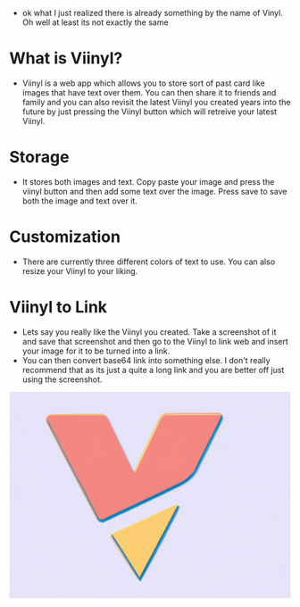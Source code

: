 - ok what I just realized there is already something by the name of Vinyl. Oh well at least its not exactly the same
 # What is Viinyl?
- Viinyl is a web app which allows you to store sort of past card like images that have text over them. You can then share it to friends and family and you can also revisit the latest Viinyl you created years into the future by just pressing the Viinyl button which will retreive your latest Viinyl.
# Storage
- It stores both images and text. Copy paste your image and press the viinyl button and then add some text over the image. Press save to save both the image and text over it.
# Customization
- There are currently three different colors of text to use. You can also resize your Viinyl to your liking.
# Viinyl to Link
- Lets say you really like the Viinyl you created. Take a screenshot of it and save that screenshot and then go to the Viinyl to link web and insert your image for it to be turned into a link.
- You can then convert base64 link into something else. I don't really recommend that as its just a quite a long link and you are better off just using the screenshot.

<img src="Viinyl.PNG">
